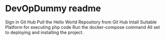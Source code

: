 # DevOpDummy readme
Sign in Git Hub
Pull the Hello World Repository from Git Hub
Intall Suitable Platform for executing php code
Run the docker-compose command
All set to deploying and installing the project.

